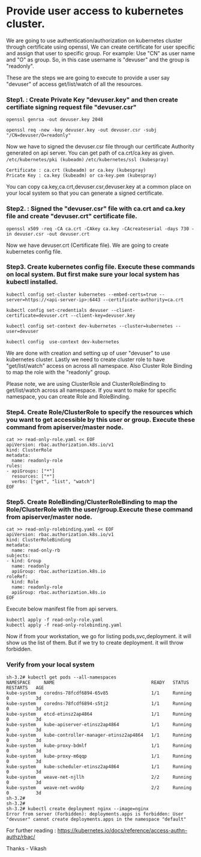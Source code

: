 # Provide user access to kubernetes cluster. 

We are going to use authentication/authorization on kubernetes cluster through certificate using openssl, We can create certificate for user specific and assign that user to specific group. 
For example: Use "CN" as user name and "O" as group. So, in this case username is "devuser" and the group is "readonly".

These are the steps we are going to execute to provide a user say "devuser" of access get/list/watch of all the resources.
### Step1. : Create Private Key "devuser.key" and then create certifiate signing request file "devuser.csr"
```
openssl genrsa -out devuser.key 2048

openssl req -new -key devuser.key -out devuser.csr -subj "/CN=devuser/O=readonly"
```
Now we have to signed the devuser.csr file through our certificate Authority generated on api server. You can get path of ca.crt/ca.key as given.
`/etc/kubernetes/pki (kubeadm)`
`/etc/kubernetes/ssl (kubespray)`

```
Certificate : ca.crt (kubeadm) or ca.key (kubespray)
Pricate Key : ca.key (kubeadm) or ca-key.pem (kubespray)
```
You can copy ca.key,ca.crt,devuser.csr,devuser.key at a common place on your local system so that you can generate a signed certificate.

### Step2. : Signed the "devuser.csr" file with ca.crt and ca.key file and create "devuser.crt" certificate file. 

```
openssl x509 -req -CA ca.crt -CAkey ca.key -CAcreateserial -days 730 -in devuser.csr -out devuser.crt
```
Now we have devuser.crt (Certificate file).  We are going to create kubernetes config file.

### Step3. Create kubernetes config file. Execute these commands on local system. But first make sure your local system has kubectl installed.
```
kubectl config set-cluster kubernetes --embed-certs=true --server=https://<api-server-ip>:6443 --certificate-authority=ca.crt

kubectl config set-credentials devuser --client-certificate=devuser.crt --client-key=devuser.key

kubectl config set-context dev-kubernetes --cluster=kubernetes --user=devuser

kubectl config  use-context dev-kubernetes
```

We are done with creation and setting up of user "devuser" to use kubernetes cluster. Lastly we need to create cluster role to have "get/list/watch" access on across all namespace. Also Cluster Role Binding to map the role with the "readonly" group.

Please note, we are using ClusterRole and ClusterRoleBinding to get/list/watch across all namespace. If you want to make for specific namespace, you can create Role and RoleBinding.

### Step4. Create Role/ClusterRole to specify the resources which you want to get accessible by this user or group. Execute these command from apiserver/master node.
```
cat >> read-only-role.yaml << EOF
apiVersion: rbac.authorization.k8s.io/v1
kind: ClusterRole
metadata:
  name: readonly-role
rules:
- apiGroups: ["*"]
  resources: ["*"]
  verbs: ["get", "list", "watch"]
EOF
```
### Step5. Create RoleBinding/ClusterRoleBinding to map the Role/ClusterRole with the user/group.Execute these command from apiserver/master node.
```
cat >> read-only-rolebinding.yaml << EOF
apiVersion: rbac.authorization.k8s.io/v1
kind: ClusterRoleBinding
metadata:
  name: read-only-rb
subjects:
- kind: Group
  name: readonly
  apiGroup: rbac.authorization.k8s.io
roleRef:
  kind: Role
  name: readonly-role
  apiGroup: rbac.authorization.k8s.io
EOF
```
Execute below manifest file from api servers.
```
kubectl apply -f read-only-role.yaml
kubectl apply -f read-only-rolebinding.yaml
```

Now if from your workstation, we go for listing pods,svc,deployment. it will show us the list of them. But if we try to create deployment. it will throw forbidden.

### Verify from your local system
```
sh-3.2# kubectl get pods --all-namespaces
NAMESPACE     NAME                                    READY   STATUS    RESTARTS   AGE
kube-system   coredns-78fcdf6894-65v85                1/1     Running   0          3d
kube-system   coredns-78fcdf6894-s5tj2                1/1     Running   0          3d
kube-system   etcd-etinsz2ap4864                      1/1     Running   0          3d
kube-system   kube-apiserver-etinsz2ap4864            1/1     Running   0          3d
kube-system   kube-controller-manager-etinsz2ap4864   1/1     Running   0          3d
kube-system   kube-proxy-bdmlf                        1/1     Running   0          3d
kube-system   kube-proxy-m6qqp                        1/1     Running   0          3d
kube-system   kube-scheduler-etinsz2ap4864            1/1     Running   0          3d
kube-system   weave-net-njllh                         2/2     Running   0          3d
kube-system   weave-net-wvd4p                         2/2     Running   0          3d
sh-3.2#
sh-3.2#
sh-3.2# kubectl create deployment nginx --image=nginx
Error from server (Forbidden): deployments.apps is forbidden: User "devuser" cannot create deployments.apps in the namespace "default"
```

For further reading : https://kubernetes.io/docs/reference/access-authn-authz/rbac/

Thanks - Vikash

